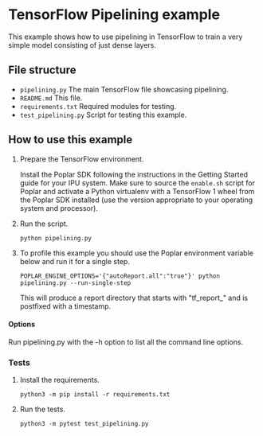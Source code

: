 # TensorFlow Pipelining example

This example shows how to use pipelining in TensorFlow to train a very simple model
consisting of just dense layers.

## File structure

* `pipelining.py` The main TensorFlow file showcasing pipelining.
* `README.md` This file.
* `requirements.txt` Required modules for testing.
* `test_pipelining.py` Script for testing this example.

## How to use this example

1) Prepare the TensorFlow environment.

   Install the Poplar SDK following the instructions in the Getting Started guide for your IPU system.
   Make sure to source the `enable.sh` script for Poplar and activate a Python virtualenv with 
   a TensorFlow 1 wheel from the Poplar SDK installed (use the version appropriate to your operating system and processor).

2) Run the script.

    `python pipelining.py`

3) To profile this example you should use the Poplar environment variable below and run it for a single step.

    `POPLAR_ENGINE_OPTIONS='{"autoReport.all":"true"}' python pipelining.py --run-single-step`

    This will produce a report directory that starts with "tf_report_" and is postfixed with a timestamp.

#### Options

Run pipelining.py with the -h option to list all the command line options.

### Tests

1) Install the requirements.

    `python3 -m pip install -r requirements.txt`

2) Run the tests.

    `python3 -m pytest test_pipelining.py`
